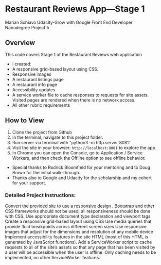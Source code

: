 # Restaurant Reviews App—Stage 1
Marian Schiavo
Udacity-Grow with Google Front End Developer Nanodegree 
Project 5

## Overview
This code covers Stage 1 of the Restaurant Reviews web application

* I created: 
* A responsive grid-based layout using CSS.
* Responsive images
* A restaurant listings page
* A restaurant info page
* Accessibility updates
* A service worker file to cache responses to requests for site assets.  Visited pages are rendered when there is no network access.
* All other rubric requirements


## How to View

1. Clone the project from Github
2. In the terminal, navigate to this project folder.
3. Run server via terminal with "python3 -m http.server 8081"
4. Visit the site in your browser: `http://localhost:8081` to explore the app.
5. In Chrome you can open the Console, go to Application / Service Workers, and then check the Offline option to see offline behavior.

* Special thanks to Rodrick Bloomfield for your mentoring and to Doug Brown for the initial walk-through.
* Thanks also to Google and Udacity for the scholarship and my cohort for your support.


### Detailed Project Instructions:
Convert the provided site to use a responsive design .
Bootstrap and other CSS frameworks should not be used; all responsiveness should be done with CSS.
Use appropriate document type declaration and viewport tags
Create a responsive grid-based layout using CSS
Use media queries that provide fluid breakpoints across different screen sizes
Use responsive images that adjust for the dimensions and resolution of any mobile device
Implement accessibility features in the site HTML (most of this HTML is generated by JavaScript functions).
Add a ServiceWorker script to cache requests to all of the site’s assets so that any page that has been visited by a user will be accessible when the user is offline. Only caching needs to be implemented, no other ServiceWorker features.
